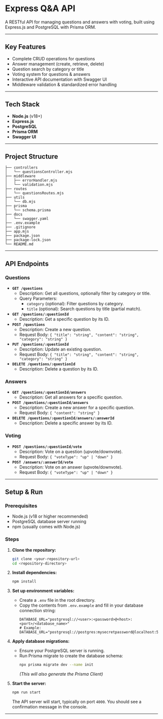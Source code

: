 # Express Q&A API

A RESTful API for managing questions and answers with voting, built using Express.js and PostgreSQL with Prisma ORM.

---

## Key Features

- Complete CRUD operations for questions
- Answer management (create, retrieve, delete)
- Question search by category or title
- Voting system for questions & answers
- Interactive API documentation with Swagger UI
- Middleware validation & standardized error handling

---

## Tech Stack

- **Node.js** (v18+)
- **Express.js**
- **PostgreSQL**
- **Prisma ORM**
- **Swagger UI**

---

## Project Structure
```
├── controllers
│   └── questionsController.mjs
├── middleware
│   ├── errorHandler.mjs
│   └── validation.mjs
├── routes
│   └── questionsRoutes.mjs
├── utils
│   └── db.mjs
├── prisma
│   └── schema.prisma
├── docs
│   └── swagger.yaml
├── .env.example
├── .gitignore
├── app.mjs
├── package.json
├── package-lock.json
└── README.md
```


---

## API Endpoints

### **Questions**

- **`GET /questions`**
  - Description: Get all questions, optionally filter by category or title.
  - Query Parameters:
    - `category` (optional): Filter questions by category.
    - `title` (optional): Search questions by title (partial match).
- **`GET /questions/:questionId`**
  - Description: Get a specific question by its ID.
- **`POST /questions`**
  - Description: Create a new question.
  - Request Body: `{ "title": "string", "content": "string", "category": "string" }`
- **`PUT /questions/:questionId`**
  - Description: Update an existing question.
  - Request Body: `{ "title": "string", "content": "string", "category": "string" }`
- **`DELETE /questions/:questionId`**
  - Description: Delete a question by its ID.

### **Answers**

- **`GET /questions/:questionId/answers`**
  - Description: Get all answers for a specific question.
- **`POST /questions/:questionId/answers`**
  - Description: Create a new answer for a specific question.
  - Request Body: `{ "content": "string" }`
- **`DELETE /questions/:questionId/answers/:answerId`**
  - Description: Delete a specific answer by its ID.

### **Voting**

- **`POST /questions/:questionId/vote`**
  - Description: Vote on a question (upvote/downvote).
  - Request Body: `{ "voteType": "up" | "down" }`
- **`POST /answers/:answerId/vote`**
  - Description: Vote on an answer (upvote/downvote).
  - Request Body: `{ "voteType": "up" | "down" }`

---

## Setup & Run

### **Prerequisites**

- Node.js (v18 or higher recommended)
- PostgreSQL database server running
- npm (usually comes with Node.js)

### **Steps**

1.  **Clone the repository:**
    ```bash
    git clone <your-repository-url>
    cd <repository-directory>
    ```

2.  **Install dependencies:**
    ```bash
    npm install
    ```

3.  **Set up environment variables:**
    - Create a `.env` file in the root directory.
    - Copy the contents from `.env.example` and fill in your database connection string:
      ```env
      DATABASE_URL="postgresql://<user>:<password>@<host>:<port>/<database_name>"
      # Example: DATABASE_URL="postgresql://postgres:mysecretpassword@localhost:5432/qna_db"
      ```

4.  **Apply database migrations:**
    - Ensure your PostgreSQL server is running.
    - Run Prisma migrate to create the database schema:
      ```bash
      npx prisma migrate dev --name init
      ```
      *(This will also generate the Prisma Client)*

5.  **Start the server:**
    ```bash
    npm run start
    ```
    The API server will start, typically on port `4000`. You should see a confirmation message in the console.

---




